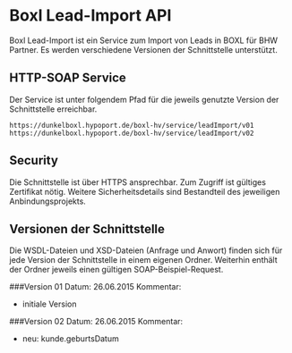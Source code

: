 # Boxl Lead-Import API

Boxl Lead-Import ist ein Service zum Import von Leads in BOXL für BHW Partner.
Es werden verschiedene Versionen der Schnittstelle unterstützt.

## HTTP-SOAP Service
Der Service ist unter folgendem Pfad für die jeweils genutzte Version der Schnittstelle erreichbar.
```
https://dunkelboxl.hypoport.de/boxl-hv/service/leadImport/v01
https://dunkelboxl.hypoport.de/boxl-hv/service/leadImport/v02
```
## Security
Die Schnittstelle ist über HTTPS ansprechbar. Zum Zugriff ist gültiges Zertifikat nötig.
Weitere Sicherheitsdetails sind Bestandteil des jeweiligen Anbindungsprojekts.

## Versionen der Schnittstelle
Die WSDL-Dateien und XSD-Dateien (Anfrage und Anwort) finden sich für jede Version der Schnittstelle in einem eigenen Ordner.
Weiterhin enthält der Ordner jeweils einen gültigen SOAP-Beispiel-Request.

###Version 01
Datum: 26.06.2015
Kommentar:
- initiale Version

###Version 02
Datum: 26.06.2015
Kommentar:
- neu: kunde.geburtsDatum
